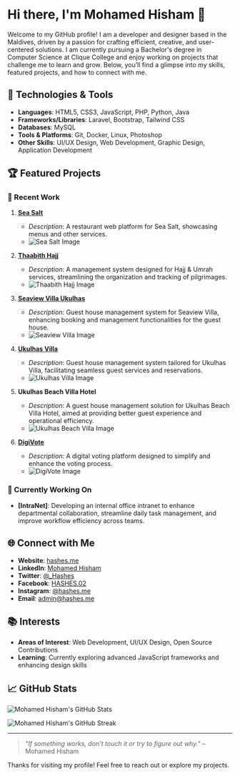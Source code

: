 # Hi there, I'm Mohamed Hisham 👋

Welcome to my GitHub profile! I am a developer and designer based in the Maldives, driven by a passion for crafting efficient, creative, and user-centered solutions. I am currently pursuing a Bachelor's degree in Computer Science at Clique College and enjoy working on projects that challenge me to learn and grow. Below, you’ll find a glimpse into my skills, featured projects, and how to connect with me.

## 🔧 Technologies & Tools

- **Languages**: HTML5, CSS3, JavaScript, PHP, Python, Java
- **Frameworks/Libraries**: Laravel, Bootstrap, Tailwind CSS
- **Databases**: MySQL
- **Tools & Platforms**: Git, Docker, Linux, Photoshop
- **Other Skills**: UI/UX Design, Web Development, Graphic Design, Application Development

## 🏆 Featured Projects

### 🚀 Recent Work

1. **[Sea Salt](https://seasalt.hashes.live/)**  
   - *Description*: A restaurant web platform for Sea Salt, showcasing menus and other services.  
   - ![Sea Salt Image](https://hashes.me/images/projects/seasalt.png)

2. **[Thaabith Hajj](https://thaabithhajj.com)**  
   - *Description*: A management system designed for Hajj & Umrah services, streamlining the organization and tracking of pilgrimages.  
   - ![Thaabith Hajj Image](https://hashes.me/images/projects/hajj.png)

3. **[Seaview Villa Ukulhas](https://seaviewvillaukulhas.com/)**  
   - *Description*: Guest house management system for Seaview Villa, enhancing booking and management functionalities for the guest house.  
   - ![Seaview Villa Image](https://hashes.me/images/projects/seaviewvillaukulhas.png)

4. **[Ukulhas Villa](https://ukulhasvilla.com/)**  
   - *Description*: Guest house management system tailored for Ukulhas Villa, facilitating seamless guest services and reservations.  
   - ![Ukulhas Villa Image](https://hashes.me/images/projects/ukulhasvilla.png)

5. **Ukulhas Beach Villa Hotel**  
   - *Description*: A guest house management solution for Ukulhas Beach Villa Hotel, aimed at providing better guest experience and operational efficiency.  
   - ![Ukulhas Beach Villa Image](https://hashes.me/images/projects/ukulhasvillabeachhote.png)

6. **[DigiVote](http://vote.hashes.me/)**  
   - *Description*: A digital voting platform designed to simplify and enhance the voting process.  
   - ![DigiVote Image](https://hashes.me/images/projects/digivote.png)

### 🌱 Currently Working On

- **[IntraNet]**: Developing an internal office intranet to enhance departmental collaboration, streamline daily task management, and improve workflow efficiency across teams.

## 🌐 Connect with Me

- **Website**: [hashes.me](https://hashes.me/)
- **LinkedIn**: [Mohamed Hisham](https://www.linkedin.com/in/mohamed-hisham-9b817b1b3/)
- **Twitter**: [@_Hashes](https://twitter.com/_Hashes)
- **Facebook**: [HASHES.02](https://www.facebook.com/HASHES.02/)
- **Instagram**: [@hashes.me](https://www.instagram.com/hashes.me/)
- **Email**: [admin@hashes.me](mailto:admin@hashes.me)

## 📚 Interests

- **Areas of Interest**: Web Development, UI/UX Design, Open Source Contributions
- **Learning**: Currently exploring advanced JavaScript frameworks and enhancing design skills

## 📈 GitHub Stats

![Mohamed Hisham's GitHub Stats](https://github-readme-stats.vercel.app/api?username=hashes02&show_icons=true&theme=radical)

![Mohamed Hisham's GitHub Streak](https://github-readme-streak-stats.herokuapp.com/?user=hashes02&theme=radical)

---

> *"If something works, don't touch it or try to figure out why."* – Mohamed Hisham

Thanks for visiting my profile! Feel free to reach out or explore my projects.

